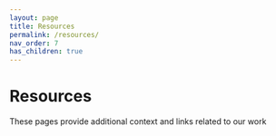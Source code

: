 ```yaml
---
layout: page
title: Resources
permalink: /resources/
nav_order: 7
has_children: true
---
```


# Resources

These pages provide additional context and links related to our work

